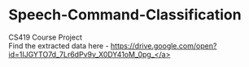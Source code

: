 # Speech-Command-Classification
CS419 Course Project <br>
Find the extracted data here - <a href>https://drive.google.com/open?id=1IJGYTO7d_7Lr6dPv9v_X0DY41oM_0pg_</a>
